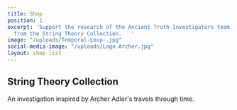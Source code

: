```yaml
---
title: Shop
position: 1
excerpt: 'Support the research of the Ancient Truth Investigators team with your purchase
  from the String Theory Collection.   '
image: "/uploads/Temporal-Loop-.jpg"
social-media-image: "/uploads/Logo-Archer.jpg"
layout: shop-list
---
```


## String Theory Collection

An investigation inspired by Archer Adler's travels through time. 